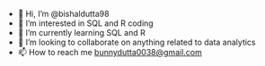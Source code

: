 - 👋 Hi, I’m @bishaldutta98
- 👀 I’m interested in SQL and R coding
- 🌱 I’m currently learning SQL and R
- 💞️ I’m looking to collaborate on anything related to data analytics
- 📫 How to reach me bunnydutta0038@gmail.com

<!---
bishaldutta98/bishaldutta98 is a ✨ special ✨ repository because its `README.md` (this file) appears on your GitHub profile.
You can click the Preview link to take a look at your changes.
--->
